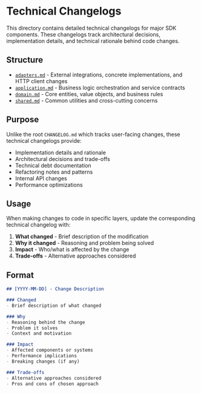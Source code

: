 # Technical Changelogs

This directory contains detailed technical changelogs for major SDK components. These changelogs track architectural decisions, implementation details, and technical rationale behind code changes.

## Structure

- [`adapters.md`](./adapters.md) - External integrations, concrete implementations, and HTTP client changes
- [`application.md`](./application.md) - Business logic orchestration and service contracts
- [`domain.md`](./domain.md) - Core entities, value objects, and business rules
- [`shared.md`](./shared.md) - Common utilities and cross-cutting concerns

## Purpose

Unlike the root `CHANGELOG.md` which tracks user-facing changes, these technical changelogs provide:

- Implementation details and rationale
- Architectural decisions and trade-offs
- Technical debt documentation
- Refactoring notes and patterns
- Internal API changes
- Performance optimizations

## Usage

When making changes to code in specific layers, update the corresponding technical changelog with:

1. **What changed** - Brief description of the modification
2. **Why it changed** - Reasoning and problem being solved
3. **Impact** - Who/what is affected by the change
4. **Trade-offs** - Alternative approaches considered

## Format

```markdown
## [YYYY-MM-DD] - Change Description

### Changed
- Brief description of what changed

### Why
- Reasoning behind the change
- Problem it solves
- Context and motivation

### Impact
- Affected components or systems
- Performance implications
- Breaking changes (if any)

### Trade-offs
- Alternative approaches considered
- Pros and cons of chosen approach
```